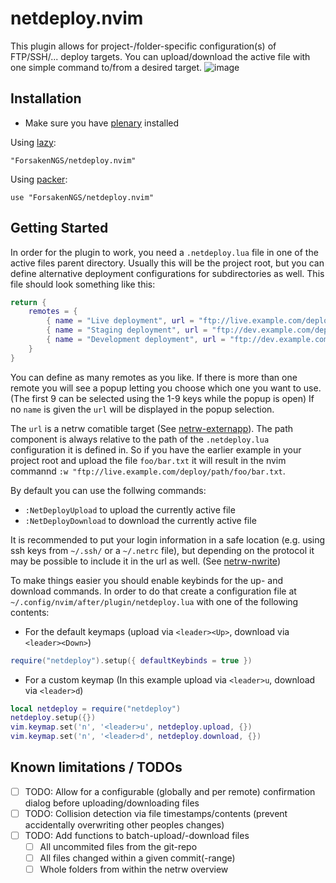 # netdeploy.nvim

This plugin allows for project-/folder-specific configuration(s) of FTP/SSH/... deploy targets. You can upload/download the active file with one simple command to/from a desired target.
![image](https://github.com/ForsakenNGS/netdeploy.nvim/assets/7613262/9155ac9e-38bd-43ae-b268-a50392ac76bd)

## Installation

- Make sure you have [plenary](https://github.com/nvim-lua/plenary.nvim) installed

Using [lazy](https://github.com/folke/lazy.nvim):

```
"ForsakenNGS/netdeploy.nvim"
```

Using [packer](https://github.com/wbthomason/packer.nvim):

```
use "ForsakenNGS/netdeploy.nvim"
```

## Getting Started

In order for the plugin to work, you need a `.netdeploy.lua` file in one of the active files parent directory. Usually this will be the project root, but you can define alternative deployment configurations for subdirectories as well. This file should look something like this:

```lua
return {
    remotes = {
        { name = "Live deployment", url = "ftp://live.example.com/deploy/path" },
        { name = "Staging deployment", url = "ftp://dev.example.com/deploy/path/for/staging" },
        { name = "Development deployment", url = "ftp://dev.example.com/deploy/path/for/development" },
    }
}
```

You can define as many remotes as you like. If there is more than one remote you will see a popup letting you choose which one you want to use.
(The first 9 can be selected using the 1-9 keys while the popup is open)
If no `name` is given the `url` will be displayed in the popup selection.

The `url` is a netrw comatible target (See [netrw-externapp](https://vimhelp.org/pi_netrw.txt.html#netrw-externapp)).
The path component is always relative to the path of the `.netdeploy.lua` configuration it is defined in.
So if you have the earlier example in your project root and upload the file `foo/bar.txt` it will result in the nvim commannd `:w "ftp://live.example.com/deploy/path/foo/bar.txt`.

By default you can use the follwing commands:
- `:NetDeployUpload` to upload the currently active file
- `:NetDeployDownload` to download the currently active file

It is recommended to put your login information in a safe location (e.g. using ssh keys from `~/.ssh/` or a `~/.netrc` file), but depending on the protocol it may be possible to include it in the url as well.
(See [netrw-nwrite](https://vimhelp.org/pi_netrw.txt.html#netrw-write))

To make things easier you should enable keybinds for the up- and download commands. In order to do that create a configuration file at `~/.config/nvim/after/plugin/netdeploy.lua` with one of the following contents:
- For the default keymaps (upload via `<leader><Up>`, download via `<leader><Down>`)
```lua
require("netdeploy").setup({ defaultKeybinds = true })
```
- For a custom keymap (In this example upload via `<leader>u`, download via `<leader>d`)
```lua
local netdeploy = require("netdeploy")
netdeploy.setup({})
vim.keymap.set('n', '<leader>u', netdeploy.upload, {})
vim.keymap.set('n', '<leader>d', netdeploy.download, {})
```

## Known limitations / TODOs

- [ ] TODO: Allow for a configurable (globally and per remote) confirmation dialog before uploading/downloading files
- [ ] TODO: Collision detection via file timestamps/contents (prevent accidentally overwriting other peoples changes)
- [ ] TODO: Add functions to batch-upload/-download files
  - [ ] All uncommited files from the git-repo
  - [ ] All files changed within a given commit(-range)
  - [ ] Whole folders from within the netrw overview
